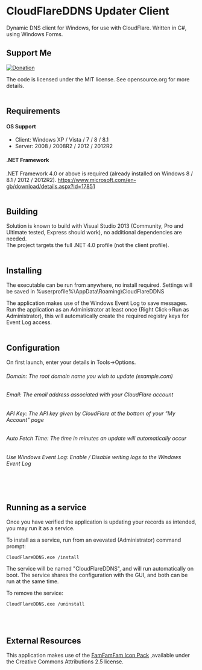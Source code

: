 # CloudFlareDDNS Updater Client
Dynamic DNS client for Windows, for use with CloudFlare.
Written in C#, using Windows Forms.


## Support Me
[![Donation](https://www.paypalobjects.com/en_US/i/btn/btn_donateCC_LG.gif)](https://www.paypal.com/cgi-bin/webscr?cmd=_donations&business=hostmax%40gmail%2ecom&lc=FI&item_name=CloudFlareDDNSUpdater&currency_code=EUR&bn=PP%2dDonationsBF%3abtn_donateCC_LG%2egif%3aNonHosted)

The code is licensed under the MIT license. See opensource.org for more details.
<br /><br />
## Requirements
#### OS Support
* Client: Windows XP / Vista / 7 / 8 / 8.1
* Server: 2008 / 2008R2 / 2012 / 2012R2

#### .NET Framework
.NET Framework 4.0 or above is required (already installed on Windows 8 / 8.1 / 2012 / 2012R2).
https://www.microsoft.com/en-gb/download/details.aspx?id=17851
<br /><br />
## Building
Solution is known to build with Visual Studio 2013 (Community, Pro and Ultimate tested, Express should work), no additional dependencies are needed.<br />
The project targets the full .NET 4.0 profile (not the client profile).
<br /><br />
## Installing
The executable can be run from anywhere, no install required.
Settings will be saved in %userprofile%\AppData\Roaming\CloudFlareDDNS

The application makes use of the Windows Event Log to save messages.
Run the application as an Administrator at least once (Right Click->Run as Administrator), this will automatically create the required registry keys for Event Log access.
<br /><br />
## Configuration
On first launch, enter your details in Tools->Options.
###### Domain: The root domain name you wish to update (example.com)
###### Email: The email address associated with your CloudFlare account
###### API Key: The API key given by CloudFlare at the bottom of your "My Account" page
###### Auto Fetch Time: The time in minutes an update will automatically occur
###### Use Windows Event Log: Enable / Disable writing logs to the Windows Event Log
<br /><br />
## Running as a service
Once you have verified the application is updating your records as intended, you may run it as a service.

To install as a service, run from an evevated (Administrator) command prompt:<br />
```shell
CloudFlareDDNS.exe /install
```

The service will be named "CloudFlareDDNS", and will run automatically on boot. The service shares the configuration with the GUI, and both can be run at the same time.

To remove the service:
```shell
CloudFlareDDNS.exe /uninstall
```
<br /><br />
## External Resources
This application makes use of the [FamFamFam Icon Pack](http://www.famfamfam.com/lab/icons/silk/)
,available under the Creative Commons Attributions 2.5 license.
